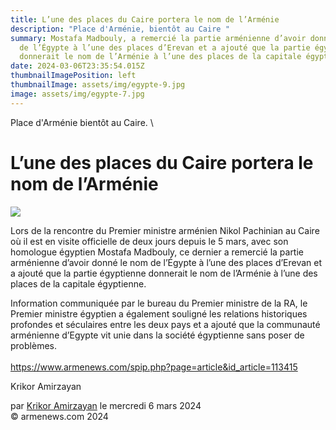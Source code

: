 ```yaml
---
title: L’une des places du Caire portera le nom de l’Arménie
description: "Place d'Arménie, bientôt au Caire "
summary: Mostafa Madbouly, a remercié la partie arménienne d’avoir donné le nom
  de l’Égypte à l’une des places d’Erevan et a ajouté que la partie égyptienne
  donnerait le nom de l’Arménie à l’une des places de la capitale égyptienne.
date: 2024-03-06T23:35:54.015Z
thumbnailImagePosition: left
thumbnailImage: assets/img/egypte-9.jpg
image: assets/img/egypte-7.jpg
---
```

Place d'Arménie bientôt au Caire. \

<!--StartFragment-->

# L’une des places du Caire portera le nom de l’Arménie

![](https://www.armenews.com/IMG/arton113437.jpg)

Lors de la rencontre du Premier ministre arménien Nikol Pachinian au Caire où il est en visite officielle de deux jours depuis le 5 mars, avec son homologue égyptien Mostafa Madbouly, ce dernier a remercié la partie arménienne d’avoir donné le nom de l’Égypte à l’une des places d’Erevan et a ajouté que la partie égyptienne donnerait le nom de l’Arménie à l’une des places de la capitale égyptienne.

Information communiquée par le bureau du Premier ministre de la RA, le Premier ministre égyptien a également souligné les relations historiques profondes et séculaires entre les deux pays et a ajouté que la communauté arménienne d’Egypte vit unie dans la société égyptienne sans poser de problèmes.\
\
https://www.armenews.com/spip.php?page=article&id_article=113415

Krikor Amirzayan

par [Krikor Amirzayan](https://www.armenews.com/spip.php?page=auteur&id_auteur=33) le mercredi 6 mars 2024\
© armenews.com 2024

<!--EndFragment-->